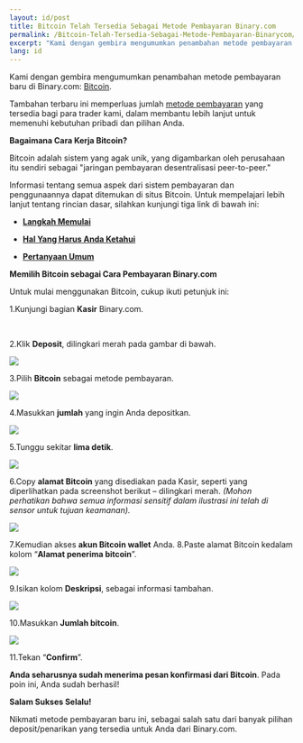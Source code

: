 ```yaml
---
layout: id/post
title: Bitcoin Telah Tersedia Sebagai Metode Pembayaran Binary.com
permalink: /Bitcoin-Telah-Tersedia-Sebagai-Metode-Pembayaran-Binarycom/
excerpt: "Kami dengan gembira mengumumkan penambahan metode pembayaran baru di Binary.com: Bitcoin..."
lang: id 
---
```



Kami dengan gembira mengumumkan penambahan metode pembayaran baru di Binary.com: [Bitcoin](https://bitcoin.org/id/).

Tambahan terbaru ini memperluas jumlah [metode pembayaran](http://bit.ly/1lOK1nY) yang tersedia bagi para trader kami, dalam membantu lebih lanjut untuk memenuhi kebutuhan pribadi dan pilihan Anda.


**Bagaimana Cara Kerja Bitcoin?**

Bitcoin adalah sistem yang agak unik, yang digambarkan oleh perusahaan itu sendiri sebagai "jaringan pembayaran desentralisasi peer-to-peer."

Informasi tentang semua aspek dari sistem pembayaran dan penggunaannya dapat ditemukan di situs Bitcoin. Untuk mempelajari lebih lanjut tentang rincian dasar, silahkan kunjungi tiga link di bawah ini:


+ [**Langkah Memulai**](https://bitcoin.org/id/memulai)

+ [**Hal Yang Harus Anda Ketahui**](https://bitcoin.org/en/you-need-to-know)

+ [**Pertanyaan Umum**](https://bitcoin.org/id/faq)


**Memilih Bitcoin sebagai Cara Pembayaran Binary.com**

Untuk mulai menggunakan Bitcoin, cukup ikuti petunjuk ini:

1.Kunjungi bagian **Kasir** Binary.com.

<br>

2.Klik **Deposit**, dilingkari merah pada gambar di bawah.

![](/images/Picture1.png)

3.Pilih **Bitcoin** sebagai metode pembayaran.

![](/images/Picture2.png)

4.Masukkan **jumlah** yang ingin Anda depositkan.

![](/images/Picture3.png)

5.Tunggu sekitar **lima detik**.

![](/images/Picture4.png)

6.Copy **alamat Bitcoin** yang disediakan pada Kasir, seperti yang diperlihatkan pada screenshot berikut – dilingkari merah. *(Mohon perhatikan bahwa semua informasi sensitif dalam ilustrasi ini telah di sensor untuk tujuan keamanan).*

![](/images/Picture5.png)

7.Kemudian akses **akun Bitcoin wallet** Anda.
8.Paste alamat Bitcoin kedalam kolom “**Alamat penerima bitcoin**”.

![](/images/Picture6.png)

9.Isikan kolom **Deskripsi**, sebagai informasi tambahan.

![](/images/Picture7.png)

10.Masukkan **Jumlah bitcoin**.

![](/images/Picture8.png)

11.Tekan “**Confirm**”.

**Anda seharusnya sudah menerima pesan konfirmasi dari Bitcoin**. Pada poin ini, Anda sudah berhasil!

**Salam Sukses Selalu!**

Nikmati metode pembayaran baru ini, sebagai salah satu dari banyak pilihan deposit/penarikan yang tersedia untuk Anda dari Binary.com.
